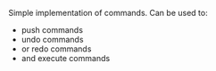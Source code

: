 Simple implementation of commands.
Can be used to:
-  push commands
-  undo commands
-  or redo commands
-  and execute commands